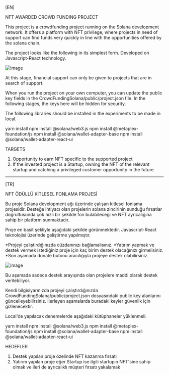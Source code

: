 [EN]

NFT AWARDED CROWD FUNDING PROJECT

This project is a crowdfunding project running on the Solana development network. It offers a platform with NFT privilege, where projects in need of support can find funds very quickly in line with the opportunities offered by the solana chain.

The project looks like the following in its simplest form. Developed on Javascript-React technology.

![image](https://user-images.githubusercontent.com/35935681/211169969-3420af19-5b2e-4a15-870d-166e50d366c3.png)

At this stage, financial support can only be given to projects that are in search of support.

When you run the project on your own computer, you can update the public key fields in the CrowdFundingSolana/public/project.json file. In the following stages, the keys here will be hidden for security.

The following libraries should be installed in the experiments to be made in local.

yarn install
npm install @solana/web3.js
npm install @metaplex-foundation/js
npm install @solana/wallet-adapter-base
npm install @solana/wallet-adapter-react-ui

TARGETS

1. Opportunity to earn NFT specific to the supported project
2. If the invested project is a Startup, owning the NFT of the relevant startup and catching a privileged customer opportunity in the future



---------------------------

[TR]


NFT ÖDÜLLÜ KİTLESEL FONLAMA PROJESİ


Bu proje Solana development ağı üzerinde çalışan kitlesel fonlama projesidir. Desteğe ihtiyacı olan projelerin solana zincirinin sunduğu fırsatlar doğrultusunda çok hızlı bir şekilde fon bulabileceği ve NFT ayrıcalığına sahip bir platform sunmaktadır.

Proje en basit şekliyle aşağıdaki şekilde görünmektedir. Javascript-React teknolojisi üzerinde geliştirme yapılmıştır.

*Projeyi çalıştırdığınızda cüzdanınızı bağlamalısınız.
*Yatırım yapmak ve destek vermek istediğiniz proje için kaç birim destek olacağınızı girmelisiniz.
*Son aşamada donate butonu aracılığıyla projeye destek olabilirsiniz.

![image](https://user-images.githubusercontent.com/35935681/211169969-3420af19-5b2e-4a15-870d-166e50d366c3.png)

Bu aşamada sadece destek arayışında olan projelere maddi olarak destek verilebiliyor.

Kendi bilgisiyarınızda projeyi çalıştırdığınızda CrowdFundingSolana/public/project.json dosyasındaki public key alanlarını güncelleyebilirsiniz. İlerleyen aşamalarda buradaki keyler güvenlik için gizlenecektir.

Local'de yapılacak denemelerde aşağıdaki kütüphaneler yüklenmeli.

yarn install
npm install @solana/web3.js
npm install @metaplex-foundation/js
npm install @solana/wallet-adapter-base
npm install @solana/wallet-adapter-react-ui


HEDEFLER

1. Destek yapılan proje özelinde NFT kazanma fırsatı
2. Yatırım yapılan proje eğer Startup ise ilgili startupın NFT'sine sahip olmak ve ileri de ayrıcalıklı müşteri fırsatı yakalamak









